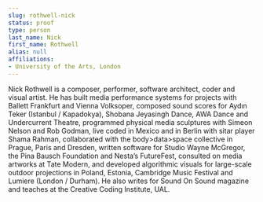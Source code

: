```yaml
---
slug: rothwell-nick
status: proof
type: person
last_name: Nick
first_name: Rothwell
alias: null
affiliations:
- University of the Arts, London
---
```


Nick Rothwell is a composer, performer, software architect, coder and visual
artist. He has built media performance systems for projects with Ballett Frankfurt and Vienna Volksoper, composed sound scores for Aydın Teker (Istanbul /
Kapadokya), Shobana Jeyasingh Dance, AWA Dance and Undercurrent Theatre,
programmed physical media sculptures with Simeon Nelson and Rob Godman,
live coded in Mexico and in Berlin with sitar player Shama Rahman, collaborated
with the body>data>space collective in Prague, Paris and Dresden, written
software for Studio Wayne McGregor, the Pina Bausch Foundation and Nesta’s
FutureFest, consulted on media artworks at Tate Modern, and developed algorithmic visuals for large-scale outdoor projections in Poland, Estonia, Cambridge
Music Festival and Lumiere (London / Durham). He also writes for Sound On
Sound magazine and teaches at the Creative Coding Institute, UAL.

